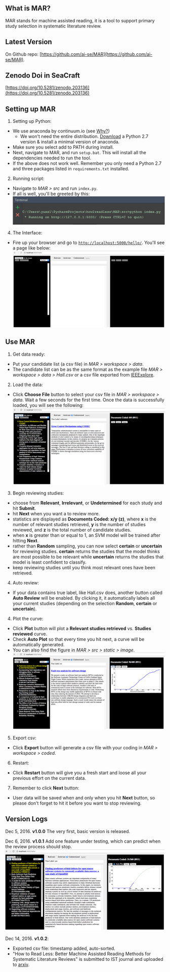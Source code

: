 What is MAR?
-----
MAR stands for machine assisted reading, it is a tool to support primary study selection in systematic literature review.

Latest Version
-----
On Github repo: [https://github.com/ai-se/MAR](https://github.com/ai-se/MAR).

Zenodo Doi in SeaCraft
-----
[https://doi.org/10.5281/zenodo.203136](https://doi.org/10.5281/zenodo.203136)

Setting up MAR
-----

1. Setting up Python:
  + We use anaconda by continuum.io (see [Why?](https://www.continuum.io/why-anaconda))
    - We won't need the entire distribution. [Download](http://conda.pydata.org/miniconda.html) a Python 2.7 version & install a minimal version of anaconda.
  + Make sure you select add to PATH during install.
  + Next, navigate to MAR, and run `setup.bat`. This will install all the dependencies needed to run the tool.
  + If the above does not work well. Remember you only need a Python 2.7 and three packages listed in `requirements.txt` installed.

2. Running script:
  + Navigate to *MAR > src* and run `index.py`.
  + If all is well, you'll be greeted by this:
  ![](https://github.com/ai-se/MAR/blob/master/tutorial/screenshots/run.png?raw=yes)

4. The Interface:
  + Fire up your browser and go to [`http://localhost:5000/hello/`](http://localhost:5000/hello/). You'll see a page like below:
  ![](https://github.com/ai-se/MAR/blob/master/tutorial/screenshots/start.png?raw=yes)
    
Use MAR
-----

1. Get data ready:
  + Put your candidate list (a csv file) in *MAR > workspace > data*.
  + The candidate list can be as the same format as the example file *MAR > workspace > data > Hall.csv* or a csv file exported from [IEEExplore](http://ieeexplore.ieee.org/).
  
2. Load the data:
  + Click **Choose File** button to select your csv file in *MAR > workspace > data*. Wait a few seconds for the first time. Once the data is successfully loaded, you will see the following:
  ![](https://github.com/ai-se/MAR/blob/master/tutorial/screenshots/load.png?raw=yes)
  
3. Begin reviewing studies:
  - choose from **Relevant**, **Irrelevant**, or **Undetermined** for each study and hit **Submit**.
  - hit **Next** when you want a to review more.
  - statistics are displayed as **Documents Coded: x/y (z)**, where **x** is the number of relevant studies retrieved, **y** is the number of studies reviewed, and **z** is the total number of candidate studies.
  - when **x** is greater than or equal to 1, an SVM model will be trained after hitting **Next**.
  - rather than **Random** sampling, you can now select **certain** or **uncertain** for reviewing studies. **certain** returns the studies that the model thinks are most possible to be relevant while **uncertain** returns the studies that model is least confident to classify.
  - keep reviewing studies until you think most relevant ones have been retrieved.
  
4. Auto review:
  + If your data contains true label, like Hall.csv does, another button called **Auto Review** will be enabled. By clicking it, it automatically labels all your current studies (depending on the selection **Random**, **certain** or **uncertain**).

4. Plot the curve:
  + Click **Plot** button will plot a **Relevant studies retrieved** vs. **Studies reviewed** curve.
  + Check **Auto Plot** so that every time you hit next, a curve will be automatically generated.
  + You can also find the figure in *MAR > src > static > image*.
  ![](https://github.com/ai-se/MAR/blob/master/tutorial/screenshots/plot.png?raw=yes)
  
5. Export csv:
  + Click **Export** button will generate a csv file with your coding in *MAR > workspace > coded*.

6. Restart:
  + Click **Restart** button will give you a fresh start and loose all your previous effort on the current data.
  
7. Remember to click **Next** button:
  + User data will be saved when and only when you hit **Next** button, so please don't forget to hit it before you want to stop reviewing.
  
Version Logs
-----
Dec 5, 2016. **v1.0.0** The very first, basic version is released.

Dec 6, 2016. **v1.0.1** Add one feature under testing, which can predict when the review process should stop.
![](https://github.com/ai-se/MAR/blob/master/tutorial/screenshots/Curve_Prediction.png?raw=yes)

Dec 14, 2016. **v1.0.2**: 
 - Exported csv file: timestamp added, auto-sorted. 
 - "How to Read Less: Better Machine Assisted Reading Methods for Systematic Literature Reviews" is submitted to IST journal and uploaded to [arxiv](https://arxiv.org/abs/1612.03224).
